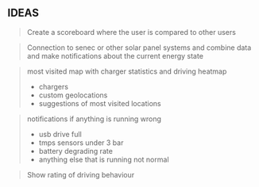 ## IDEAS
> Create a scoreboard where the user is compared to other users

> Connection to senec or other solar panel systems and combine data and make notifications about the current energy state 

> most visited map with charger statistics and driving heatmap
> - chargers
> - custom geolocations
> - suggestions of most visited locations

> notifications if anything is running wrong
> - usb drive full
> - tmps sensors under 3 bar
> - battery degrading rate
> - anything else that is running not normal

> Show rating of driving behaviour